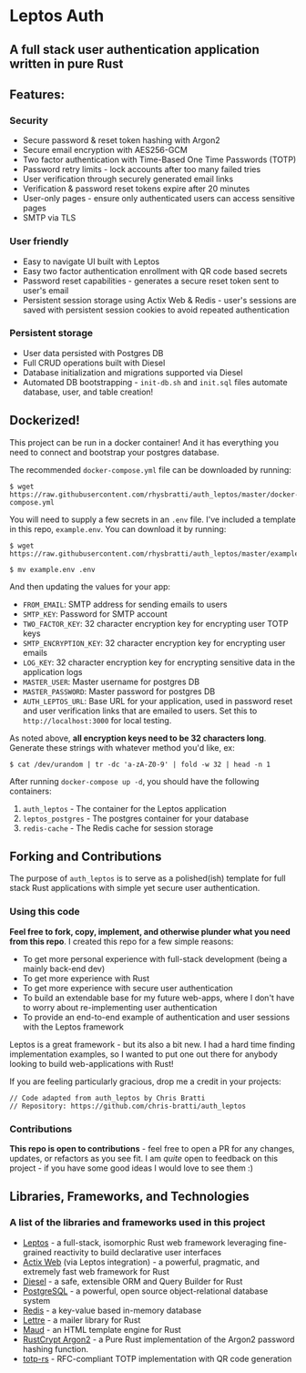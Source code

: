 # Leptos Auth
## A full stack user authentication application written in pure Rust

## Features:
### Security
- Secure password & reset token hashing with Argon2
- Secure email encryption with AES256-GCM
- Two factor authentication with Time-Based One Time Passwords (TOTP)
- Password retry limits - lock accounts after too many failed tries
- User verification through securely generated email links
- Verification & password reset tokens expire after 20 minutes
- User-only pages - ensure only authenticated users can access sensitive pages
- SMTP via TLS

### User friendly
- Easy to navigate UI built with Leptos
- Easy two factor authentication enrollment with QR code based secrets
- Password reset capabilities - generates a secure reset token sent to user's email
- Persistent session storage using Actix Web & Redis - user's sessions are saved with persistent session cookies to avoid repeated authentication

### Persistent storage
- User data persisted with Postgres DB
- Full CRUD operations built with Diesel
- Database initialization and migrations supported via Diesel
- Automated DB bootstrapping - `init-db.sh` and `init.sql` files automate database, user, and table creation!

## Dockerized!

This project can be run in a docker container! And it has everything you need to connect and bootstrap your postgres database.

The recommended `docker-compose.yml` file can be downloaded by running:

```
$ wget https://raw.githubusercontent.com/rhysbratti/auth_leptos/master/docker-compose.yml
```
You will need to supply a few secrets in an `.env` file. I've included a template in this repo, `example.env`. You can download it by running:

```
$ wget https://raw.githubusercontent.com/rhysbratti/auth_leptos/master/example.env

$ mv example.env .env
```

And then updating the values for your app:

- `FROM_EMAIL`: SMTP address for sending emails to users
- `SMTP_KEY`: Password for SMTP account
- `TWO_FACTOR_KEY`: 32 character encryption key for encrypting user TOTP keys
- `SMTP_ENCRYPTION_KEY`: 32 character encryption key for encrypting user emails
- `LOG_KEY`: 32 character encryption key for encrypting sensitive data in the application logs
- `MASTER_USER`: Master username for postgres DB
- `MASTER_PASSWORD`: Master password for postgres DB
- `AUTH_LEPTOS_URL`: Base URL for your application, used in password reset and user verification links that are emailed to users. Set this to `http://localhost:3000` for local testing.

As noted above, **all encryption keys need to be 32 characters long**. Generate these strings with whatever method you'd like, ex:

```
$ cat /dev/urandom | tr -dc 'a-zA-Z0-9' | fold -w 32 | head -n 1
```

After running `docker-compose up -d`, you should have the following containers:

1. `auth_leptos` - The container for the Leptos application
2. `leptos_postgres` - The postgres container for your database
3. `redis-cache` - The Redis cache for session storage

## Forking and Contributions

The purpose of `auth_leptos` is to serve as a polished(ish) template for full stack Rust applications with simple yet secure user authentication. 

### Using this code

**Feel free to fork, copy, implement, and otherwise plunder what you need from this repo**. I created this repo for a few simple reasons:

- To get more personal experience with full-stack development (being a mainly back-end dev)
- To get more experience with Rust
- To get more experience with secure user authentication
- To build an extendable base for my future web-apps, where I don't have to worry about re-implementing user authentication
- To provide an end-to-end example of authentication and user sessions with the Leptos framework

Leptos is a great framework - but its also a bit new. I had a hard time finding implementation examples, so I wanted to put one out there for anybody looking to build web-applications with Rust!

If you are feeling particularly gracious, drop me a credit in your projects:

```
// Code adapted from auth_leptos by Chris Bratti
// Repository: https://github.com/chris-bratti/auth_leptos
```

### Contributions

**This repo is open to contributions** - feel free to open a PR for any changes, updates, or refactors as you see fit. I am *quite* open to feedback on this project - if you have some good ideas I would love to see them :)


## Libraries, Frameworks, and Technologies
### A list of the libraries and frameworks used in this project
- [Leptos](https://github.com/leptos-rs/leptos) - a full-stack, isomorphic Rust web framework leveraging fine-grained reactivity to build declarative user interfaces
- [Actix Web](https://github.com/actix/actix-web) (via Leptos integration) - a powerful, pragmatic, and extremely fast web framework for Rust
- [Diesel](https://github.com/diesel-rs/diesel) - a safe, extensible ORM and Query Builder for Rust
- [PostgreSQL](https://www.postgresql.org/) - a powerful, open source object-relational database system 
- [Redis](https://github.com/redis/redis) - a key-value based in-memory database
- [Lettre](https://github.com/lettre/lettre) - a mailer library for Rust
- [Maud](https://github.com/lambda-fairy/maud) - an HTML template engine for Rust
- [RustCrypt Argon2](https://docs.rs/argon2/latest/argon2/) - a Pure Rust implementation of the Argon2 password hashing function.
- [totp-rs](https://github.com/constantoine/totp-rs) - RFC-compliant TOTP implementation with QR code generation

